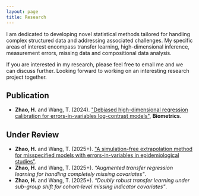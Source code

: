 ```yaml
---
layout: page
title: Research
---
```


I am dedicated to developing novel statistical methods tailored for handling complex structured data and addressing associated challenges. My specific areas of interest encompass transfer learning, high-dimensional inference, measurement errors, missing data and compositional data analysis. 
  
If you are interested in my research, please feel free to email me and we can discuss further. Looking forward to working on an interesting research project together.

## Publication ##

- **Zhao, H.** and Wang, T. (2024). ["Debiased high-dimensional regression calibration for errors-in-variables log-contrast models"](https://academic.oup.com/biometrics/article/80/4/ujae153/7925418), **Biometrics**.

## Under Review ##

- **Zhao, H.** and Wang, T. (2025+). ["A simulation-free extrapolation method for misspecified models with errors-in-variables in epidemiological studies"](https://arxiv.org/abs/2509.06118).
- **Zhao, H.** and Wang, T. (2025+). _“Augmented transfer regression learning for handling completely missing covariates"_.
- **Zhao, H.** and Wang, T. (2025+). _“Doubly robust transfer learning under sub-group shift for cohort-level missing indicator covariates"_.

